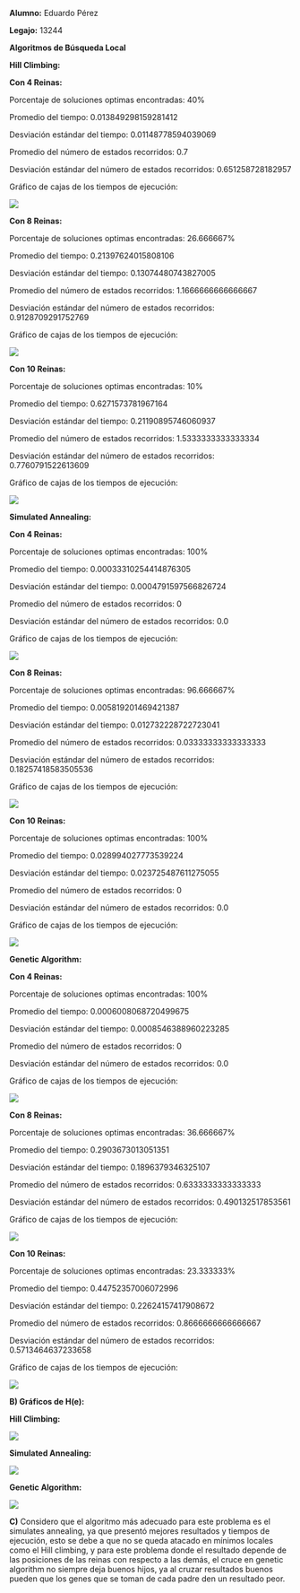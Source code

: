﻿**Alumno:** Eduardo Pérez

**Legajo:** 13244

**Algoritmos de Búsqueda Local**

**Hill Climbing:**

**Con 4 Reinas:**

Porcentaje de soluciones optimas encontradas: 40%

Promedio del tiempo: 0.013849298159281412

Desviación estándar del tiempo: 0.01148778594039069

Promedio del número de estados recorridos: 0.7

Desviación estándar del número de estados recorridos: 0.651258728182957

Gráfico de cajas de los tiempos de ejecución:

![](Aspose.Words.ca263c95-59ac-417a-a0d8-d8fa34203250.001.png)

**Con 8 Reinas:**

Porcentaje de soluciones optimas encontradas: 26.666667%

Promedio del tiempo: 0.21397624015808106

Desviación estándar del tiempo: 0.13074480743827005

Promedio del número de estados recorridos:  1.1666666666666667

Desviación estándar del número de estados recorridos: 0.9128709291752769

Gráfico de cajas de los tiempos de ejecución: 

![](Aspose.Words.ca263c95-59ac-417a-a0d8-d8fa34203250.002.png)

**Con 10 Reinas:**

Porcentaje de soluciones optimas encontradas: 10%

Promedio del tiempo: 0.6271573781967164

Desviación estándar del tiempo: 0.21190895746060937

Promedio del número de estados recorridos: 1.5333333333333334

Desviación estándar del número de estados recorridos: 0.7760791522613609

Gráfico de cajas de los tiempos de ejecución: 

![](Aspose.Words.ca263c95-59ac-417a-a0d8-d8fa34203250.003.png)

**Simulated Annealing:** 

**Con 4 Reinas:**

Porcentaje de soluciones optimas encontradas: 100%

Promedio del tiempo: 0.00033310254414876305

Desviación estándar del tiempo: 0.0004791597566826724

Promedio del número de estados recorridos: 0

Desviación estándar del número de estados recorridos: 0.0

Gráfico de cajas de los tiempos de ejecución: 

![](Aspose.Words.ca263c95-59ac-417a-a0d8-d8fa34203250.004.png)

**Con 8 Reinas:**

Porcentaje de soluciones optimas encontradas: 96.666667%

Promedio del tiempo: 0.005819201469421387

Desviación estándar del tiempo: 0.012732228722723041

Promedio del número de estados recorridos: 0.03333333333333333

Desviación estándar del número de estados recorridos: 0.18257418583505536

Gráfico de cajas de los tiempos de ejecución: 

![](Aspose.Words.ca263c95-59ac-417a-a0d8-d8fa34203250.005.png)

**Con 10 Reinas:**

Porcentaje de soluciones optimas encontradas: 100%

Promedio del tiempo: 0.028994027773539224

Desviación estándar del tiempo: 0.023725487611275055

Promedio del número de estados recorridos: 0

Desviación estándar del número de estados recorridos: 0.0

Gráfico de cajas de los tiempos de ejecución: 

![](Aspose.Words.ca263c95-59ac-417a-a0d8-d8fa34203250.006.png)

**Genetic Algorithm:**

**Con 4 Reinas:**

Porcentaje de soluciones optimas encontradas: 100%

Promedio del tiempo: 0.0006008068720499675

Desviación estándar del tiempo: 0.0008546388960223285

Promedio del número de estados recorridos: 0

Desviación estándar del número de estados recorridos: 0.0

Gráfico de cajas de los tiempos de ejecución: 

![](Aspose.Words.ca263c95-59ac-417a-a0d8-d8fa34203250.007.png)

**Con 8 Reinas:**

Porcentaje de soluciones optimas encontradas: 36.666667%

Promedio del tiempo: 0.2903673013051351

Desviación estándar del tiempo: 0.1896379346325107

Promedio del número de estados recorridos:  0.6333333333333333

Desviación estándar del número de estados recorridos: 0.490132517853561

Gráfico de cajas de los tiempos de ejecución: 

![](Aspose.Words.ca263c95-59ac-417a-a0d8-d8fa34203250.008.png)

**Con 10 Reinas:**

Porcentaje de soluciones optimas encontradas: 23.333333%

Promedio del tiempo: 0.44752357006072996

Desviación estándar del tiempo: 0.22624157417908672

Promedio del número de estados recorridos: 0.8666666666666667

Desviación estándar del número de estados recorridos: 0.5713464637233658

Gráfico de cajas de los tiempos de ejecución: 

![](Aspose.Words.ca263c95-59ac-417a-a0d8-d8fa34203250.009.png)

**B) Gráficos de H(e):**

**Hill Climbing:**

![](Aspose.Words.ca263c95-59ac-417a-a0d8-d8fa34203250.010.png)

**Simulated Annealing:**

![](Aspose.Words.ca263c95-59ac-417a-a0d8-d8fa34203250.011.png)

**Genetic Algorithm:**

![](Aspose.Words.ca263c95-59ac-417a-a0d8-d8fa34203250.012.png)

**C)** Considero que el algoritmo más adecuado para este problema es el simulates annealing, ya que presentó mejores resultados y tiempos de ejecución, esto se debe a que no se queda atacado en mínimos locales como el Hill climbing, y para este problema donde el resultado depende de las posiciones de las reinas con respecto a las demás, el cruce en genetic algorithm no siempre deja buenos hijos, ya al cruzar resultados buenos pueden que los genes que se toman de cada padre den un resultado peor.
